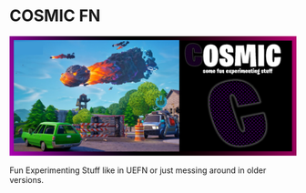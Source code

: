# COSMIC FN
![cosmic banner](COSMICBANNER.png)

Fun Experimenting Stuff like in UEFN or just messing around in older versions.
